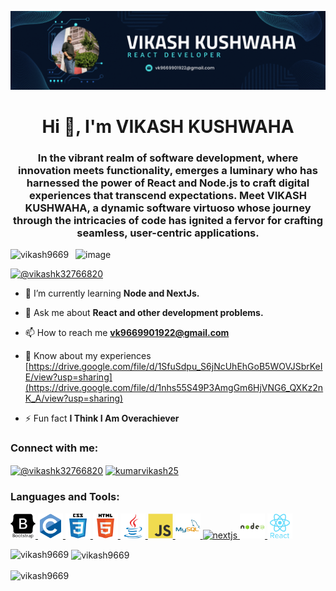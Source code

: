 ![logo](https://github.com/vikash9669/vikash9669/blob/main/VIKASH%20KUSHWAHA.gif)
<h1 align="center">Hi 👋, I'm VIKASH KUSHWAHA</h1>
<h3 align="center">In the vibrant realm of software development, where innovation meets functionality, emerges a luminary who has harnessed the power of React and Node.js to craft digital experiences that transcend expectations. Meet VIKASH KUSHWAHA, a dynamic software virtuoso whose journey through the intricacies of code has ignited a fervor for crafting seamless, user-centric applications.</h3>

<img align="right" alt="image" width="400" src="https://user-images.githubusercontent.com/55389276/140866485-8fb1c876-9a8f-4d6a-98dc-08c4981eaf70.gif">
<p align="left"> <img src="https://komarev.com/ghpvc/?username=vikash9669&label=Profile%20views&color=0e75b6&style=flat" alt="vikash9669" /> </p>

<p align="left"> <a href="https://twitter.com/@vikashk32766820" target="blank"><img src="https://img.shields.io/twitter/follow/@vikashk32766820?logo=twitter&style=for-the-badge" alt="@vikashk32766820" /></a> </p>

- 🌱 I’m currently learning **Node and NextJs.**

- 💬 Ask me about **React and other development problems.**

- 📫 How to reach me **vk9669901922@gmail.com**

- 📄 Know about my experiences [https://drive.google.com/file/d/1SfuSdpu_S6jNcUhEhGoB5WOVJSbrKeIE/view?usp=sharing](https://drive.google.com/file/d/1nhs55S49P3AmgGm6HjVNG6_QXKz2nK_A/view?usp=sharing)

- ⚡ Fun fact **I Think I Am Overachiever**

<h3 align="left">Connect with me:</h3>
<p align="left">
<a href="https://twitter.com/@vikashk32766820" target="blank"><img align="center" src="https://raw.githubusercontent.com/rahuldkjain/github-profile-readme-generator/master/src/images/icons/Social/twitter.svg" alt="@vikashk32766820" height="30" width="40" /></a>
<a href="https://linkedin.com/in/kumarvikash25" target="blank"><img align="center" src="https://raw.githubusercontent.com/rahuldkjain/github-profile-readme-generator/master/src/images/icons/Social/linked-in-alt.svg" alt="kumarvikash25" height="30" width="40" /></a>
</p>

<h3 align="left">Languages and Tools:</h3>
<p align="left"> <a href="https://getbootstrap.com" target="_blank" rel="noreferrer"> <img src="https://raw.githubusercontent.com/devicons/devicon/master/icons/bootstrap/bootstrap-plain-wordmark.svg" alt="bootstrap" width="40" height="40"/> </a> <a href="https://www.cprogramming.com/" target="_blank" rel="noreferrer"> <img src="https://raw.githubusercontent.com/devicons/devicon/master/icons/c/c-original.svg" alt="c" width="40" height="40"/> </a> <a href="https://www.w3schools.com/css/" target="_blank" rel="noreferrer"> <img src="https://raw.githubusercontent.com/devicons/devicon/master/icons/css3/css3-original-wordmark.svg" alt="css3" width="40" height="40"/> </a> <a href="https://www.w3.org/html/" target="_blank" rel="noreferrer"> <img src="https://raw.githubusercontent.com/devicons/devicon/master/icons/html5/html5-original-wordmark.svg" alt="html5" width="40" height="40"/> </a> <a href="https://www.java.com" target="_blank" rel="noreferrer"> <img src="https://raw.githubusercontent.com/devicons/devicon/master/icons/java/java-original.svg" alt="java" width="40" height="40"/> </a> <a href="https://developer.mozilla.org/en-US/docs/Web/JavaScript" target="_blank" rel="noreferrer"> <img src="https://raw.githubusercontent.com/devicons/devicon/master/icons/javascript/javascript-original.svg" alt="javascript" width="40" height="40"/> </a> <a href="https://www.mysql.com/" target="_blank" rel="noreferrer"> <img src="https://raw.githubusercontent.com/devicons/devicon/master/icons/mysql/mysql-original-wordmark.svg" alt="mysql" width="40" height="40"/> </a> <a href="https://nextjs.org/" target="_blank" rel="noreferrer"> <img src="https://cdn.worldvectorlogo.com/logos/nextjs-2.svg" alt="nextjs" width="40" height="40"/> </a> <a href="https://nodejs.org" target="_blank" rel="noreferrer"> <img src="https://raw.githubusercontent.com/devicons/devicon/master/icons/nodejs/nodejs-original-wordmark.svg" alt="nodejs" width="40" height="40"/> </a> <a href="https://reactjs.org/" target="_blank" rel="noreferrer"> <img src="https://raw.githubusercontent.com/devicons/devicon/master/icons/react/react-original-wordmark.svg" alt="react" width="40" height="40"/> </a> </p>

<p><img align="left" src="https://github-readme-stats.vercel.app/api/top-langs?username=vikash9669&show_icons=true&locale=en&layout=compact" alt="vikash9669" /></p>

<p>&nbsp;<img align="center" src="https://github-readme-stats.vercel.app/api?username=vikash9669&show_icons=true&locale=en" alt="vikash9669" /></p>

<p><img align="center" src="https://github-readme-streak-stats.herokuapp.com/?user=vikash9669&" alt="vikash9669" /></p>
